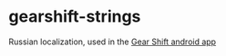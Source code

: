gearshift-strings
=================

Russian localization, used in the [Gear Shift android app](https://play.google.com/store/apps/details?id=org.sugr.gearshift)
